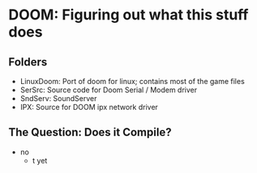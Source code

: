 # DOOM: Figuring out what this stuff does

## Folders

- LinuxDoom: Port of doom for linux; contains most of the game files
- SerSrc: Source code for Doom Serial / Modem driver
- SndServ: SoundServer
- IPX: Source for DOOM ipx network driver


## The Question: Does it Compile?

- no
    - t yet
